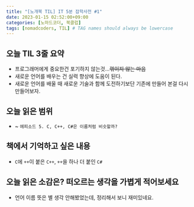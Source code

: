 ```yaml
---
title: "[노개북 TIL] IT 5분 잡학사전 #1"
date: 2023-01-15 02:52:00+09:00
categories: [노마드코더, 북클럽]
tags: [nomadcoders, TIL] # TAG names should always be lowercase
---
```


## 오늘 TIL 3줄 요약

- 프로그래머에게 중요한건 포기하지 않는것...~~꺾이지 않는 마음~~
- 새로운 언어를 배우는 건 실력 향상에 도움이 된다.
- 새로운 언어를 배울 때 새로운 기술과 함께 도전하기보단 기존에 만들어 본걸 다시 만들어보자.

## 오늘 읽은 범위

- ~ `에피소드 5. C, C++, C#은 이름처럼 비슷할까?`

## 책에서 기억하고 싶은 내용

- `C`에 `++`이 붙은 `C++`, `++`을 하나 더 붙인 `C#`

## 오늘 읽은 소감은? 떠오르는 생각을 가볍게 적어보세요

- 언어 이름 뜻은 별 생각 안해봤었는데, 정리해서 보니 재미있네요.
